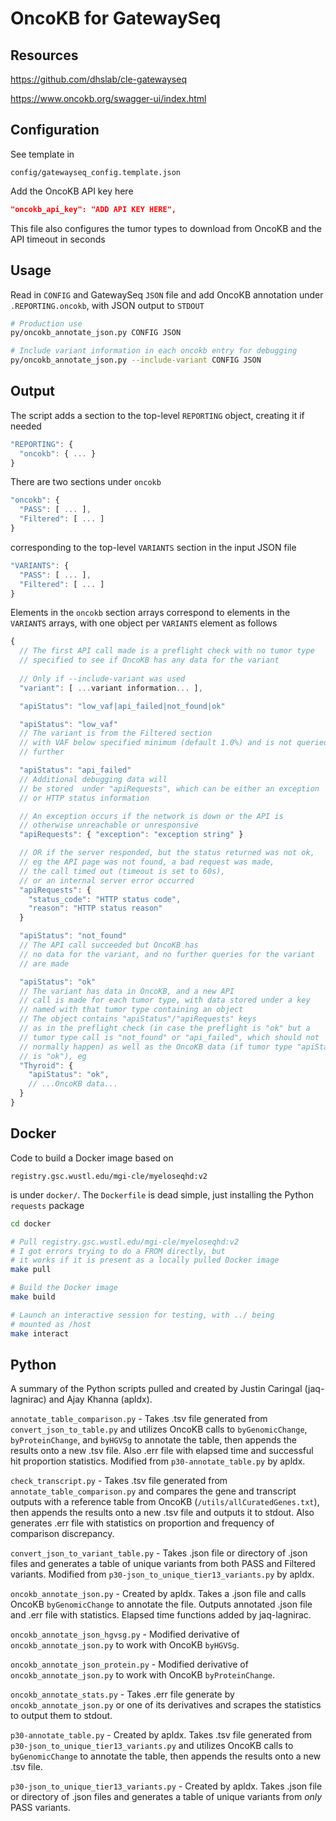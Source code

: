 OncoKB for GatewaySeq
=====================


Resources
---------

https://github.com/dhslab/cle-gatewayseq

https://www.oncokb.org/swagger-ui/index.html


Configuration
-------------

See template in 

    config/gatewayseq_config.template.json

Add the OncoKB API key here

```json
"oncokb_api_key": "ADD API KEY HERE",
```

This file also configures the tumor types to download from OncoKB 
and the API timeout in seconds


Usage
-----

Read in `CONFIG` and GatewaySeq `JSON` file and add OncoKB annotation under
`.REPORTING.oncokb`, with JSON output to `STDOUT`

```bash
# Production use
py/oncokb_annotate_json.py CONFIG JSON

# Include variant information in each oncokb entry for debugging
py/oncokb_annotate_json.py --include-variant CONFIG JSON
```

Output
------

The script adds a section to the top-level `REPORTING` object, 
creating it if needed

```javascript
"REPORTING": {
  "oncokb": { ... }
}
```

There are two sections under `oncokb`

```javascript
"oncokb": {
  "PASS": [ ... ],
  "Filtered": [ ... ]
}
```

corresponding to the top-level `VARIANTS` section in the input JSON file

```javascript
"VARIANTS": {
  "PASS": [ ... ],
  "Filtered": [ ... ]
}
```

Elements in the `oncokb` section arrays correspond to elements in the
`VARIANTS` arrays, with one object per `VARIANTS` element as follows


```javascript
{
  // The first API call made is a preflight check with no tumor type 
  // specified to see if OncoKB has any data for the variant
  
  // Only if --include-variant was used
  "variant": [ ...variant information... ],

  "apiStatus": "low_vaf|api_failed|not_found|ok"
```

```javascript
  "apiStatus": "low_vaf"
  // The variant is from the Filtered section
  // with VAF below specified minimum (default 1.0%) and is not queried
  // further
```

```javascript
  "apiStatus": "api_failed"
  // Additional debugging data will
  // be stored  under "apiRequests", which can be either an exception
  // or HTTP status information

  // An exception occurs if the network is down or the API is
  // otherwise unreachable or unresponsive
  "apiRequests": { "exception": "exception string" }

  // OR if the server responded, but the status returned was not ok, 
  // eg the API page was not found, a bad request was made, 
  // the call timed out (timeout is set to 60s),
  // or an internal server error occurred
  "apiRequests": { 
    "status_code": "HTTP status code", 
    "reason": "HTTP status reason"
  }
```

```javascript
  "apiStatus": "not_found"
  // The API call succeeded but OncoKB has
  // no data for the variant, and no further queries for the variant 
  // are made
```

```javascript
  "apiStatus": "ok"
  // The variant has data in OncoKB, and a new API
  // call is made for each tumor type, with data stored under a key
  // named with that tumor type containing an object
  // The object contains "apiStatus"/"apiRequests" keys
  // as in the preflight check (in case the preflight is "ok" but a 
  // tumor type call is "not_found" or "api_failed", which should not 
  // normally happen) as well as the OncoKB data (if tumor type "apiStatus" 
  // is "ok"), eg
  "Thyroid": {
    "apiStatus": "ok",
    // ...OncoKB data...
  }
}      
```


Docker
------

Code to build a Docker image based on 

    registry.gsc.wustl.edu/mgi-cle/myeloseqhd:v2

is under `docker/`. The `Dockerfile` is dead simple, just installing 
the Python `requests` package

```bash
cd docker

# Pull registry.gsc.wustl.edu/mgi-cle/myeloseqhd:v2
# I got errors trying to do a FROM directly, but 
# it works if it is present as a locally pulled Docker image
make pull

# Build the Docker image
make build

# Launch an interactive session for testing, with ../ being
# mounted as /host
make interact
```


Python
------
A summary of the Python scripts pulled and created by Justin Caringal (jaq-lagnirac) and Ajay Khanna (apldx).

`annotate_table_comparison.py` - Takes .tsv file generated from `convert_json_to_table.py` and utilizes OncoKB calls to `byGenomicChange`, `byProteinChange`, and `byHGVSg` to annotate the table, then appends the results onto a new .tsv file. Also .err file with elapsed time and successful hit proportion statistics. Modified from `p30-annotate_table.py` by apldx.

`check_transcript.py` - Takes .tsv file generated from `annotate_table_comparison.py` and compares the gene and transcript outputs with a reference table from OncoKB (`/utils/allCuratedGenes.txt`), then appends the results onto a new .tsv file and outputs it to stdout. Also generates .err file with statistics on proportion and frequency of comparison discrepancy.

`convert_json_to_variant_table.py` - Takes .json file or directory of .json files and generates a table of unique variants from both PASS and Filtered variants. Modified from `p30-json_to_unique_tier13_variants.py` by apldx.

`oncokb_annotate_json.py` - Created by apldx. Takes a .json file and calls OncoKB `byGenomicChange` to annotate the file. Outputs annotated .json file and .err file with statistics. Elapsed time functions added by jaq-lagnirac.

`oncokb_annotate_json_hgvsg.py` - Modified derivative of `oncokb_annotate_json.py` to work with OncoKB `byHGVSg`.

`oncokb_annotate_json_protein.py` - Modified derivative of `oncokb_annotate_json.py` to work with OncoKB `byProteinChange`.

`oncokb_annotate_stats.py` - Takes .err file generate by `oncokb_annotate_json.py` or one of its derivatives and scrapes the statistics to output them to stdout.

`p30-annotate_table.py` - Created by apldx. Takes .tsv file generated from `p30-json_to_unique_tier13_variants.py` and utilizes OncoKB calls to `byGenomicChange` to annotate the table, then appends the results onto a new .tsv file.

`p30-json_to_unique_tier13_variants.py` - Created by apldx. Takes .json file or directory of .json files and generates a table of unique variants from *only* PASS variants.
